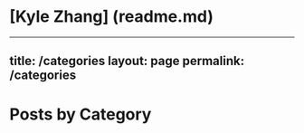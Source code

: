 # [Kyle Zhang] (readme.md)


---
title: /categories
layout: page
permalink: /categories
---


# Posts by Category

